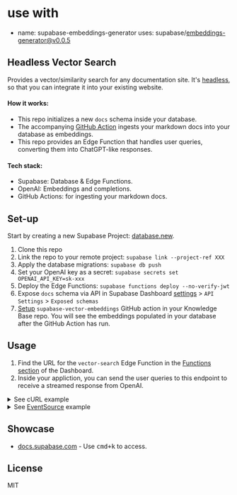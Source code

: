 # use with
- name: supabase-embeddings-generator
  uses: supabase/embeddings-generator@v0.0.5

## Headless Vector Search

Provides a vector/similarity search for any documentation site. It's [headless](https://en.wikipedia.org/wiki/Headless_software), so that you can integrate it into your existing website.

#### How it works:

- This repo initializes a new `docs` schema inside your database.
- The accompanying [GitHub Action](https://github.com/supabase/supabase-vector-embeddings-github-action) ingests your markdown docs into your database as embeddings.
- This repo provides an Edge Function that handles user queries, converting them into ChatGPT-like responses.

#### Tech stack:

- Supabase: Database & Edge Functions.
- OpenAI: Embeddings and completions.
- GitHub Actions: for ingesting your markdown docs.

## Set-up

Start by creating a new Supabase Project: [database.new](https://database.new).

1. Clone this repo 
2. Link the repo to your remote project: `supabase link --project-ref XXX`
3. Apply the database migrations: `supabase db push`
4. Set your OpenAI key as a secret: `supabase secrets set OPENAI_API_KEY=sk-xxx`
5. Deploy the Edge Functions: `supabase functions deploy --no-verify-jwt`
6. Expose `docs` schema via API in Supabase Dashboard [settings](https://app.supabase.com/project/_/settings/api) > `API Settings` > `Exposed schemas`
7. [Setup](https://github.com/supabase/supabase-vector-embeddings-github-action#use) `supabase-vector-embeddings` GitHub action in your Knowledge Base repo. You will see the embeddings populated in your database after the GitHub Action has run.

## Usage

1. Find the URL for the `vector-search` Edge Function in the [Functions section](https://app.supabase.com/project/_/functions) of the Dashboard.
2. Inside your appliction, you can send the user queries to this endpoint to receive a streamed response from OpenAI.

<details>
 <summary>See cURL example</summary>

```bash
 curl -i --location --request GET 'https://your-project-ref.functions.supabase.co/vector-search?query=What%27s+Supabase%3F'
```

</details>

<details>
 <summary>See <a href="https://developer.mozilla.org/en-US/docs/Web/API/EventSource">EventSource</a> example</summary>


```ts
const onSubmit = (e: Event) => {
  e.preventDefault()
  answer.value = ""
  isLoading.value = true

  const query = new URLSearchParams({ query: inputRef.current!.value })
  const projectUrl = `https://your-project-ref.functions.supabase.co`
  const queryURL = `${projectURL}/${query}`
  const eventSource = new EventSource(queryURL)

  eventSource.addEventListener("error", (err) => {
    isLoading.value = false
    console.error(err)
  })
  
  eventSource.addEventListener("message", (e: MessageEvent) => {
    isLoading.value = false

    if (e.data === "[DONE]") {
      eventSource.close()
      return
    }

    const completionResponse: CreateCompletionResponse = JSON.parse(e.data)
    const text = completionResponse.choices[0].text

    answer.value += text
  });

  isLoading.value = true
}
```

</details>


## Showcase

- [docs.supabase.com](https://supabase.com/docs) - Use <kbd>cmd+k</kbd> to access.

## License

MIT
